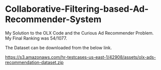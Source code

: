 # Collaborative-Filtering-based-Ad-Recommender-System
My Solution to the OLX Code and the Curious Ad Recommender Problem. My Final Ranking was 54/1077.

The Dataset can be downloaded from the below link.

https://s3.amazonaws.com/hr-testcases-us-east-1/42908/assets/olx-ads-recommendation-dataset.zip


